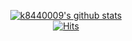 <div align=center>
  
[![k8440009's github stats](https://github-readme-stats.vercel.app/api?username=YUJO42)](https://github.com/anuraghazra/github-readme-stats)
</br>
[![Hits](https://hits.seeyoufarm.com/api/count/incr/badge.svg?url=https%3A%2F%2Fgithub.com%2FYUJO42)](https://hits.seeyoufarm.com)
<!--

</div>
